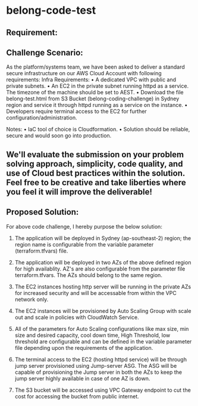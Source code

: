 # belong-code-test
Requirement:
------------------------------------------------------------------------------------------------------------
Challenge Scenario:
------------------------------------------------------------------------------------------------------------
As the platform/systems team, we have been asked to deliver a standard secure infrastructure on our AWS Cloud Account with following requirements:
Infra Requirements:
• A dedicated VPC with public and private subnets.
• An EC2 in the private subnet running httpd as a service. The timezone of the machine should be set to AEST.
• Download the file belong-test.html from S3 Bucket (belong-coding-challenge) in Sydney region and service it through httpd running as a service on the instance.
• Developers require terminal access to the EC2 for further configuration/administration.

Notes:
• IaC tool of choice is Cloudformation.
• Solution should be reliable, secure and would soon go into production.

We'll evaluate the submission on your problem solving approach, simplicity, code quality,
and use of Cloud best practices within the solution.
Feel free to be creative and take liberties where you feel it will improve the deliverable!
------------------------------------------------------------------------------------------------------------
Proposed Solution:
------------------------------------------------------------------------------------------------------------

For above code challenge, I hereby purpose the below solution:
1. The application will be deployed in Sydney (ap-southeast-2) region; the region name is configurable from the variable parameter (terraform.tfvars) file.

2. The application will be deployed in two AZs of the above defined region for high availablity. AZ's are also configurable from the parameter file terraform.tfvars. The AZs should belong to the same region. 

3. The EC2 instances hosting http server will be running in the private AZs for increased security and will be accessable from within the VPC network only. 
4. The EC2 instances will be provisioned by Auto Scaling Group with scale out and scale in policies with CloudWatch Service. 
5. All of the parameters for Auto Scaling configurations like max size, min size and desired capacity, cool down time, High Threshold, low threshold are configurable and can be defined in the variable parameter file depending upon the requirements of the application.

4. The terminal access to the EC2 (hosting httpd service) will be through jump server provisioned using Jump-server ASG. The ASG will be capable of provisioning the Jump server in both the AZs to keep the jump server highly available in case of one AZ is down.

5. The S3 bucket will be accessed using VPC Gateway endpoint to cut the cost for accessing the bucket from public internet. 

